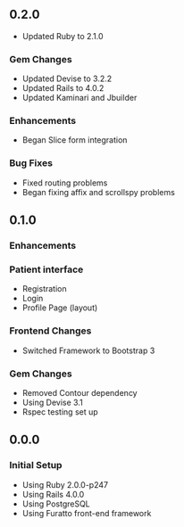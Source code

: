 ## 0.2.0
- Updated Ruby to 2.1.0

### Gem Changes
- Updated Devise to 3.2.2
- Updated Rails to 4.0.2
- Updated Kaminari and Jbuilder

### Enhancements
- Began Slice form integration

### Bug Fixes
- Fixed routing problems
- Began fixing affix and scrollspy problems

## 0.1.0

### Enhancements

### Patient interface
- Registration
- Login
- Profile Page (layout)

### Frontend Changes
- Switched Framework to Bootstrap 3

### Gem Changes
- Removed Contour dependency
- Using Devise 3.1
- Rspec testing set up

## 0.0.0

### Initial Setup
- Using Ruby 2.0.0-p247
- Using Rails 4.0.0
- Using PostgreSQL
- Using Furatto front-end framework
